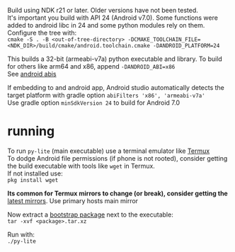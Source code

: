 Build using NDK r21 or later. Older versions have not been tested.  
It's important you build with API 24 (Android v7.0). Some functions were added to android libc in 24 and some python modules rely on them.  
Configure the tree with:  
`cmake -S . -B <out-of-tree-directory> -DCMAKE_TOOLCHAIN_FILE=<NDK_DIR>/build/cmake/android.toolchain.cmake -DANDROID_PLATFORM=24`  

This builds a 32-bit (armeabi-v7a) python executable and library. To build for others like arm64 and x86, append `-DANDROID_ABI=x86`  
See [android abis](https://developer.android.com/ndk/guides/cmake#android_abi)

If embedding to and android app, Android studio automatically detects the target platform with gradle option `abiFilters 'x86', 'armeabi-v7a'`  
Use gradle option `minSdkVersion 24` to build for Android 7.0


# running

To run `py-lite` (main executable) use a terminal emulator like [Termux](https://play.google.com/store/apps/details?id=com.termux)  
To dodge Android file permissions (if phone is not rooted), consider getting the build executable with tools like `wget` in Termux.  
If not installed use:  
`pkg install wget`  

**Its common for Termux mirrors to change (or break), consider getting the** [latest mirrors](https://github.com/termux/termux-packages/wiki/Mirrors). Use primary hosts main mirror

Now extract a [bootstrap package](../../bootstraping) next to the executable:  
`tar -xvf <package>.tar.xz`

Run with:  
`./py-lite`

